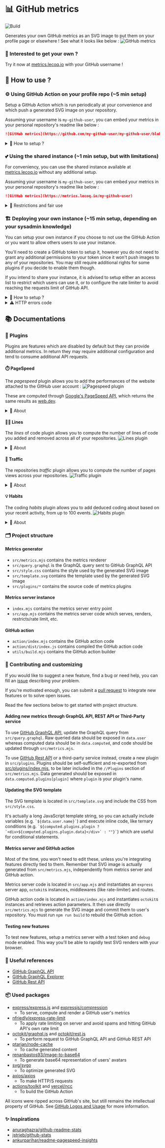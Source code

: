 # 📊 GitHub metrics

![Build](https://github.com/lowlighter/metrics/workflows/Build/badge.svg)

Generates your own GitHub metrics as an SVG image to put them on your profile page or elsewhere !
See what it looks like below :
![GitHub metrics](https://github.com/lowlighter/lowlighter/blob/master/github-metrics.svg)

### 🦑 Interested to get your own ?
Try it now at [metrics.lecoq.io](https://metrics.lecoq.io/) with your GitHub username !

## 📜 How to use ?

### ⚙️ Using GitHub Action on your profile repo (~5 min setup)

Setup a GitHub Action which is run periodically at your convenience and which push a generated SVG image on your repository.

Assuming your username is `my-github-user`, you can embed your metrics in your personal repository's readme like below :
```markdown
![GitHub metrics](https://github.com/my-github-user/my-github-user/blob/master/github-metrics.svg)
```

<details>
<summary>💬 How to setup ?</summary>

#### 0. Prepare your personal repository

If you don't know yet or haven't done it yet, create a repository with the same name as your GitHub username.
![Personal repository](https://github.com/lowlighter/metrics/blob/master/.github/readme/imgs/personal_repo.png)

The `README.md` of this repository will be displayed on your GitHub user profile like below :
![GitHub Profile](https://github.com/lowlighter/metrics/blob/master/.github/readme/imgs/github_profile.png)

#### 1. Setup a GitHub token













In your account settings, go to `Developer settings` and select `Personal access tokens` to create a new token.

You'll need to create a token with the `public_repo` right so this GitHub Action has enough permissions to push the updated SVG metrics on your personal repository.

![Create a GitHub token](https://github.com/lowlighter/metrics/blob/master/.github/readme/imgs/personal_token.png)

#### 2. Put your GitHub token in your personal repository secrets

Go to the `Settings` of your personal repository to create a new secret and paste your GitHub token here with the name `METRICS_TOKEN`.

![Setup secret](https://github.com/lowlighter/metrics/blob/master/.github/readme/imgs/repo_secrets.png)










#### 3. Create a new GitHub Action workflow on your personal repo

Create a new workflow from the `Actions` tab of your personal repository and paste the following.
Don't forget to put your GitHub username !

```yaml
name: GitHub metrics as SVG image
on:
  # Schedule the metrics update
  schedule: [{cron: "*/15 * * * *"}]
  # (optional) Force update a commit occurs on master branch
  push: {branches: "master"}
jobs:
  github-metrics:
    runs-on: ubuntu-latest
    steps:
      - uses: lowlighter/metrics@latest
        with:

          # Your GitHub token
          token: ${{ secrets.METRICS_TOKEN }}

          # Additional options
          # ==========================================

          # GitHub username (defaults to "token" user)
          user: my-github-user

          # If provided, this token will be used instead of "token" for commit operations
          # You can specify a bot account to avoid virtually increasing your stats due to this action commits
          committer_token: ${{ secrets.METRICS_BOT_TOKEN }}

          # Name of SVG image output
          filename: github-metrics.svg

          # Enable Google PageSpeed metrics for account attached website
          # See https://developers.google.com/speed/docs/insights/v5/get-started for more informations
          plugin_pagespeed: no
          pagespeed_token: ${{ secrets.PAGESPEED_TOKEN }}

          # Enable lines of code metrics
          plugin_lines: no

          # Enable repositories traffic metrics
          # *Provided GitHub token require full "repo" permissions
          plugin_traffic: no

          # Enable coding habits metrics
          plugin_habits: no

          # Skip commits flagged with [Skip GitHub Action] from commits count
          plugin_selfskip: yes

          # Enable debug logs
          debug: no

```

A new SVG image will be generated and committed to your repository on each run.







This could virtually increase your commits stats, so it is recommended to pass a bot account token to `token` instead.
The bot will be able to track metrics of all your public repositories.

If you want to also track your private repositories metrics, you'll need to pass a personal token with `repo` permissions to `token`, and use the `committer_token` parameter to pass the bot account token.

![Action update](https://github.com/lowlighter/metrics/blob/master/.github/readme/imgs/action_update.png)

#### 4. Embed the link into your README.md

Edit your README.md on your repository and link it your image :
```markdown
![GitHub metrics](https://github.com/my-github-user/my-github-user/blob/master/github-metrics.svg)
```

</details>

### 💕 Using the shared instance (~1 min setup, but with limitations)

For conveniency, you can use the shared instance available at [metrics.lecoq.io](https://metrics.lecoq.io) without any additional setup.

Assuming your username is `my-github-user`, you can embed your metrics in your personal repository's readme like below :
```markdown
![GitHub metrics](https://metrics.lecoq.io/my-github-user)
```

<details>
<summary>💬 Restrictions and fair use</summary>

Since GitHub API has rate limitations, the shared instance has a few limitations :
  * Images are cached for 1 hour
    * Your generated metrics won't be updated during this amount of time
    * If you enable or disable plugins in url parameters, you'll need to wait for cache expiration before these changes are applied
  * The rate limiter is enabled, although it won't affect already cached users metrics
  * Plugins are disabled
    * PageSpeed plugin can still be enabled by passing `?pagespeed=1`, but metrics generation can take up some time when it has not been cached yet

To ensure maximum availability, consider deploying your own instance or use the GitHub Action.

</details>

### 🏗️ Deploying your own instance (~15 min setup, depending on your sysadmin knowledge)

You can setup your own instance if you choose to not use the GitHub Action or you want to allow others users to use your instance.

You'll need to create a GitHub token to setup it, however you do not need to grant any additional permissions to your token since it won't push images to any of your repositories. You may still require additional rights for some plugins if you decide to enable them though.

If you intend to share your instance, it is advised to setup either an access list to restrict which users can use it, or to configure the rate limiter to avoid reaching the requests limit of GitHub API.

<details>
<summary>💬 How to setup ?</summary>

#### 0. Prepare your server

You'll need a server where you can install and configure apps.

#### 1. Create a GitHub token

In your account settings, go to `Developer settings` and select `Personal access tokens` to create a new token.
As explained above, you do not need to grant additional permissions to the token unless you want to enable additional plugins.
![Create a GitHub token](https://github.com/lowlighter/metrics/blob/master/.github/readme/imgs/personal_token_alt.png)

#### 2. Install the dependancies

Connect to your server and ensure [NodeJS](https://nodejs.org/en/) is installed (see tested versions in the [build workflows](https://github.com/lowlighter/metrics/blob/master/.github/workflows/build.yml)).

Then run the following commands :
```shell
# Clone this repository (or your fork)
git clone https://github.com/lowlighter/metrics.git
# Install dependancies
cd metrics/
npm install --only=prod
# Copy the settings exemple
cp settings.example.json settings.json
```

#### 3. Configure your instance

Open and edit `settings.json` to configure your instance using a text editor of your choice.
```javascript
{
  //GitHub API token
    "token":"****************************************",

  //Users who are authorized to generate metrics on your instance
  //An empty list or an undefined value will be treated as "unrestricted"
    "restricted":["my-github-user"],

  //Lifetime of generated metrics (cached version will be served instead during this time window)
    "cached":3600000,

  //Number of simultaneous users who can use your instance before sending a "503 error"
  //A zero or an undefined value will be treated as "unlimited"
    "maxusers":0,

  //Rate limiter (see https://www.npmjs.com/package/express-rate-limit)
  //A null or undefined value will be treated as "disabled"
    "ratelimiter":{
      "windowMs":60000,
      "max":100
    },

  //Listening port used by your instance
    "port":3000,

  //Optimize SVG image
    "optimize":true,

  //Debug mode
  //When enabled, templates will be reloaded at each request and cache will be disabled
  //Intended for easier development and disabled by default
    "debug":false,

  //Plugins configuration
    "plugins":{
      //Google PageSpeed plugin
        "pagespeed":{
          //Enable or disable this plugin. Pass "?pagespeed=1" in url to generate website's performances
            "enabled":false,
          //Pagespeed token (see https://developers.google.com/speed/docs/insights/v5/get-started)
            "token":"****************************************"
        },
      //Lines plugin
        "lines":{
          //Enable or disable this plugin. Pass "?lines=1" in url to compute total lines you added/removed on your repositories
            "enabled":true
        },
      //Traffic plugin
        "traffic":{
          //Enable or disable this plugin. Pass "?traffic=1" in url to compute page views on your repositories in last two weeks
          //*This requires a GitHub API token with push access
            "enabled":true
        },
      //Habits plugin
        "habits":{
          //Enable or disable this plugin. Pass "?habits=1" in url to generate coding habits based on your recent activity
            "enabled":true,
          //Number of events used to compute coding habits (capped at 100 by GitHub API)
            "from":50,
        }
    }
}
```

#### 4. Start your instance

Start your instance once you've finished configuring it :
```shell
npm start
```

And you should be able to access it on the port you provided !

#### 5. Embed the link into your README.md

Edit your `README.md` on your repository and include your metrics from your server domain :
```markdown
![GitHub metrics](https://my-personal-domain.com/my-github-user)
```

#### 6. (optional) Setup as service on your instance

If you want to ensure that your instance will be restarted after reboots or crashes, you should setup it as a service.
This is described below for linux-like systems with *systemd*.

Create a new service file in `/etc/systemd/system` :
```shell
nano /etc/systemd/system/github_metrics.service
```

Paste the following and edit it with the correct paths :
```
[Unit]
Description=GitHub metrics
After=network-online.target
Wants=network-online.target

[Service]
Type=simple
WorkingDirectory=/path/to/metrics
ExecStart=/usr/bin/node /path/to/metrics/index.mjs

[Install]
WantedBy=multi-user.target
```

Reload services, enable it, start it and check it is up and running :
```shell
systemctl daemon-reload
systemctl enable github_metrics
systemctl start github_metrics
systemctl status github_metrics
```

</details>

<details>
<summary>⚠️ HTTP errors code</summary>

The following errors code can be encountered if on a server instance :
* `403 Forbidden` : User is not allowed in `restricted` users list
* `404 Not found` : GitHub API did not found the requested user
* `429 Too many requests` : Thrown when rate limiter is trigerred
* `500 Internal error` : An error ocurred while generating metrics images (logs can be seen if you're the owner of the instance)
* `503 Service unavailable` : Maximum user capacity reached, only already cached images can be accessed for now

</details>

## 📚 Documentations

### 🧩 Plugins

Plugins are features which are disabled by default but they can provide additional metrics.
In return they may require additional configuration and tend to consume additional API requests.

#### ⏱️ PageSpeed

The *pagespeed* plugin allows you to add the performances of the website attached to the GitHub user account :
![Pagespeed plugin](https://github.com/lowlighter/metrics/blob/master/.github/readme/imgs/plugin_pagespeed.png)

These are computed through [Google's PageSpeed API](https://developers.google.com/speed/docs/insights/v5/get-started), which returns the same results as [web.dev](https://web.dev).

<details>
<summary>💬 About</summary>

This plugin may require an API key that you can generate [here](https://developers.google.com/speed/docs/insights/v5/get-started) although it does not seem mandatory. It is still advised to provide it to avoid 429 HTTP errors.

The website attached to the GitHub profile will be the one to be audited.
Expect 10 to 30 seconds to generate the results.

##### Setup with GitHub actions

Add the following to your workflow :
```yaml
- uses: lowlighter/metrics@latest
  with:
    # ... other options
    plugin_pagespeed: yes
    pagespeed_token: ${{ secrets.PAGESPEED_TOKEN }}
```

##### Setup in your own instance

Add the following to your `settings.json` and pass `?pagespeed=1` in url when generating metrics.
```json
  "plugins":{
    "pagespeed":{
      "enabled":true,
      "token":"****************************************"
    }
  }
```

</details>

#### 👨‍💻 Lines

The *lines* of code plugin allows you to compute the number of lines of code you added and removed across all of your repositories.
![Lines plugin](https://github.com/lowlighter/metrics/blob/master/.github/readme/imgs/plugin_lines.png)

<details>
<summary>💬 About</summary>

It will consume an additional GitHub request per repository.

##### Setup with GitHub actions

Add the following to your workflow :
```yaml
- uses: lowlighter/metrics@latest
  with:
    # ... other options
    plugin_lines: yes
```

##### Setup in your own instance

Add the following to your `settings.json` and pass `?lines=1` in url when generating metrics.
```json
  "plugins":{
    "lines":{
      "enabled":true,
    }
  }
```

</details>

#### 🧮 Traffic

The repositories *traffic* plugin allows you to compute the number of pages views across your repositories.
![Traffic plugin](https://github.com/lowlighter/metrics/blob/master/.github/readme/imgs/plugin_traffic.png)

<details>
<summary>💬 About</summary>

It will consume an additional GitHub request per repository.

Because of GitHub REST API limitation, the provided token will require full `repo` permissions to access traffic informations.
![Token with repo permissions](https://github.com/lowlighter/metrics/blob/master/.github/readme/imgs/token_repo_rights.png)

##### Setup with GitHub actions

Add the following to your workflow :
```yaml
- uses: lowlighter/metrics@latest
  with:
    # ... other options
    token: ${{ secrets.METRICS_TOKEN }}
    plugin_traffic: yes
```

##### Setup in your own instance

Add the following to your `settings.json` and pass `?traffic=1` in url when generating metrics.
```json
  "token":"****************************************",
  "plugins":{
    "traffic":{
      "enabled":true,
    }
  }
```

</details>

#### 💡 Habits

The coding *habits* plugin allows you to add deduced coding about based on your recent activity, from up to 100 events.
![Habits plugin](https://github.com/lowlighter/metrics/blob/master/.github/readme/imgs/plugin_habits.png)

<details>
<summary>💬 About</summary>

It will consume an additional GitHub request per event fetched.

Because of GitHub REST API limitation, the provided token will require full `repo` permissions to access **private** events.
By default, events that cannot be fetched will be ignored so you can still use this plugin with a public token.

##### Setup with GitHub actions

Add the following to your workflow :
```yaml
- uses: lowlighter/metrics@latest
  with:
    # ... other options
    plugin_habits: yes
```

##### Setup in your own instance

Add the following to your `settings.json` and pass `?habits=1` in url when generating metrics.
```json
  "plugins":{
    "habits":{
      "enabled":true
    }
  }
```

</details>

### 🗂️ Project structure

#### Metrics generator

* `src/metrics.mjs` contains the metrics renderer
* `src/query.graphql` is the GraphQL query sent to GitHub GraphQL API
* `src/style.css` contains the style used by the generated SVG image
* `src/template.svg` contains the template used by the generated SVG image
* `src/plugins/*` contains the source code of metrics plugins

#### Metrics server instance

* `index.mjs` contains the metrics server entry point
* `src/app.mjs` contains the metrics server code which serves, renders, restricts/rate limit, etc.

#### GitHub action

* `action/index.mjs` contains the GitHub action code
* `action/dist/index.js` contains compiled the GitHub action code
* `utils/build.mjs` contains the GitHub action builder

### 💪 Contributing and customizing

If you would like to suggest a new feature, find a bug or need help, you can fill an [issue](https://github.com/lowlighter/metrics/issues) describing your problem.

If you're motivated enough, you can submit a [pull request](https://github.com/lowlighter/metrics/pulls) to integrate new features or to solve open issues.

Read the few sections below to get started with project structure.

#### Adding new metrics through GraphQL API, REST API or Third-Party service

To use [GitHub GraphQL API](https://docs.github.com/en/graphql), update the GraphQL query from `src/query.graphql`.
Raw queried data should be exposed in `data.user` whereas computed data should be in `data.computed`, and code should be updated through `src/metrics.mjs`.

To use [GitHub Rest API](https://docs.github.com/en/rest) or a third-party service instead, create a new plugin in `src/plugins`.
Plugins should be self-sufficient and re-exported from [src/plugins/index.mjs](https://github.com/lowlighter/metrics/blob/master/src/plugins/index.mjs), to be later included in the `//Plugins` section of `src/metrics.mjs`.
Data generated should be exposed in `data.computed.plugins[plugin]` where `plugin` is your plugin's name.

#### Updating the SVG template

The SVG template is located in `src/template.svg` and include the CSS from `src/style.css`.

It's actually a long JavaScript template string, so you can actually include variables (e.g. `` `${data.user.name}` ``) and execute inline code, like ternary conditions (e.g. `` `${computed.plugins.plugin ? `<div>${computed.plugins.plugin.data}</div>` : ""}` ``) which are useful for conditional statements.

#### Metrics server and GitHub action

Most of the time, you won't need to edit these, unless you're integrating features directly tied to them.
Remember that SVG image is actually generated from `src/metrics.mjs`, independently from metrics server and GitHub action.

Metrics server code is located in `src/app.mjs` and instantiates an `express` server app, `octokit`s instances, middlewares (like rate-limiter) and routes.

GitHub action code is located in `action/index.mjs` and instantiates `octokit`s instances and retrieves action parameters.
It then use directly `src/metrics.mjs` to generate the SVG image and commit them to user's repository.
You must run `npm run build` to rebuild the GitHub action.

#### Testing new features

To test new features, setup a metrics server with a test token and `debug` mode enabled.
This way you'll be able to rapidly test SVG renders with your browser.

### 📖 Useful references

* [GitHub GraphQL API](https://docs.github.com/en/graphql)
* [GitHub GraphQL Explorer](https://developer.github.com/v4/explorer/)
* [GitHub Rest API](https://docs.github.com/en/rest)

### 📦 Used packages

* [express/express.js](https://github.com/expressjs/express) and [expressjs/compression](https://github.com/expressjs/compression)
  * To serve, compute and render a GitHub user's metrics
* [nfriedly/express-rate-limit](https://github.com/nfriedly/express-rate-limit)
  * To apply rate limiting on server and avoid spams and hitting GitHub API's own rate limit
* [octokit/graphql.js](https://github.com/octokit/graphql.js/) and [octokit/rest.js](https://github.com/octokit/rest.js)
  * To perform request to GitHub GraphQL API and GitHub REST API
* [ptarjan/node-cache](https://github.com/ptarjan/node-cache)
  * To cache generated content
* [renanbastos93/image-to-base64](https://github.com/renanbastos93/image-to-base64)
  * To generate base64 representation of users' avatars
* [svg/svgo](https://github.com/svg/svgo)
  * To optimize generated SVG
* [axios/axios](https://github.com/axios/axios)
  * To make HTTP/S requests
* [actions/toolkit](https://github.com/actions/toolkit/tree/master) and [vercel/ncc](https://github.com/vercel/ncc)
  * To build the GitHub Action

All icons were ripped across GitHub's site, but still remains the intellectual property of GitHub.
See [GitHub Logos and Usage](https://github.com/logos) for more information.

### ✨ Inspirations

* [anuraghazra/github-readme-stats](https://github.com/anuraghazra/github-readme-stats)
* [jstrieb/github-stats](https://github.com/jstrieb/github-stats)
* [ankurparihar/readme-pagespeed-insights](https://github.com/ankurparihar/readme-pagespeed-insights)
